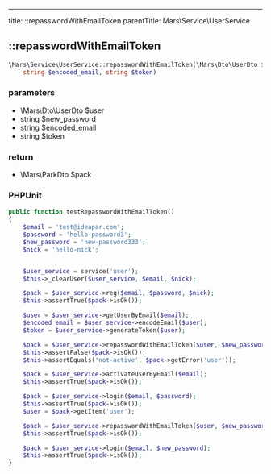 ---
title: ::repasswordWithEmailToken
parentTitle: Mars\Service\UserService


## ::repasswordWithEmailToken

```php
\Mars\Service\UserService::repasswordWithEmailToken(\Mars\Dto\UserDto $user, string $new_password,
    string $encoded_email, string $token)
```

### parameters
- \Mars\Dto\UserDto $user
- string $new_password
- string $encoded_email
- string $token

### return
- \Mars\ParkDto $pack

### PHPUnit
```php
public function testRepasswordWithEmailToken()
{
    $email = 'test@ideapar.com';
    $password = 'hello-password3';
    $new_password = 'new-password333';
    $nick = 'hello-nick';


    $user_service = service('user');
    $this->_clearUser($user_service, $email, $nick);

    $pack = $user_service->reg($email, $password, $nick);
    $this->assertTrue($pack->isOk());

    $user = $user_service->getUserByEmail($email);
    $encoded_email = $user_service->encodeEmail($user);
    $token = $user_service->generateToken($user);

    $pack = $user_service->repasswordWithEmailToken($user, $new_password, $encoded_email, $token);
    $this->assertFalse($pack->isOk());
    $this->assertEquals('not-active', $pack->getError('user'));

    $pack = $user_service->activateUserByEmail($email);
    $this->assertTrue($pack->isOk());

    $pack = $user_service->login($email, $password);
    $this->assertTrue($pack->isOk());
    $user = $pack->getItem('user');

    $pack = $user_service->repasswordWithEmailToken($user, $new_password, $encoded_email, $token);
    $this->assertTrue($pack->isOk());

    $pack = $user_service->login($email, $new_password);
    $this->assertTrue($pack->isOk());
}
```
